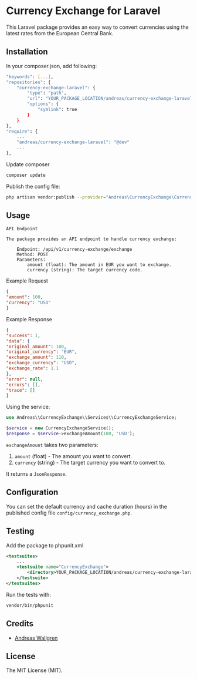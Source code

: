 # Currency Exchange for Laravel

This Laravel package provides an easy way to convert currencies using the latest rates from the European Central Bank.

## Installation

In your composer.json, add following:
```bash
"keywords": [...],
"repositories": {
    "currency-exchange-laravel": {
        "type": "path",
        "url": "YOUR_PACKAGE_LOCATION/andreas/currency-exchange-laravel",
        "options": {
            "symlink": true
        }
    }
},
"require": {
    ...
    "andreas/currency-exchange-laravel": "@dev"
    ...
},
```
Update composer

```bash
composer update
```

Publish the config file:
```bash
php artisan vendor:publish --provider="Andreas\CurrencyExchange\CurrencyExchangeProvider" --tag=config
```

## Usage


```
API Endpoint

The package provides an API endpoint to handle currency exchange:

    Endpoint: /api/v1/currency-exchange/exchange
    Method: POST
    Parameters:
        amount (float): The amount in EUR you want to exchange.
        currency (string): The target currency code.
```
Example Request

```json
{
"amount": 100,
"currency": "USD"
}
```
Example Response

```json
{
"success": 1,
"data": {
"original_amount": 100,
"original_currency": "EUR",
"exchange_amount": 110,
"exchange_currency": "USD",
"exchange_rate": 1.1
},
"error": null,
"errors": [],
"trace": []
}
```

Using the service:
```php
use Andreas\\CurrencyExchange\\Services\\CurrencyExchangeService;

$service = new CurrencyExchangeService();
$response = $service->exchangeAmount(100, 'USD');
```

`exchangeAmount` takes two parameters:
1. `amount` (float) - The amount you want to convert.
2. `currency` (string) - The target currency you want to convert to.

It returns a `JsonResponse`.

## Configuration

You can set the default currency and cache duration (hours) in the published config file `config/currency_exchange.php`.

## Testing

Add the package to phpunit.xml
```xml
<testsuites>
    ...
    <testsuite name="CurrencyExchange">
        <directory>YOUR_PACKAGE_LOCATION/andreas/currency-exchange-laravel/src/Tests</directory>
    </testsuite>
</testsuites>
```

Run the tests with:
```bash
vendor/bin/phpunit
```

## Credits

- [Andreas Wallgren](https://github.com/awallgr)

## License

The MIT License (MIT).

